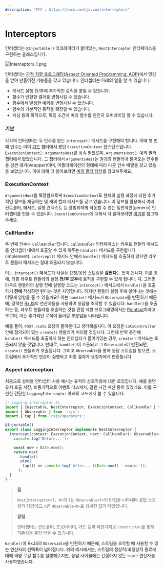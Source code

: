 ```yaml
---
description: "원문 : https://docs.nestjs.com/interceptors"
---
```


# Interceptors

인터셉터는 `@Injectable()` 데코레이터가 붙어있는, `NestInterceptor` 인터페이스를 구현하는 클래스입니다.

![Interceptors_1.png](https://docs.nestjs.com/assets/Interceptors_1.png)

인터셉터는 [관점 지향 프로그래밍(Aspect Oriented Programming, AOP)](https://en.wikipedia.org/wiki/Aspect-oriented_programming)에서 영감을 받아 만들어진 기능들을 갖고 있습니다. 인터셉터는 아래의 일을 할 수 있습니다.

- 메서드 실행 전/후에 추가적인 로직을 붙일 수 있습니다.
- 함수가 반환한 결과를 변형시킬 수 있습니다.
- 함수에서 발생한 예외를 변형시킬 수 있습니다.
- 함수의 기본적인 동작을 확장할 수 있습니다.
- 캐싱 등의 목적으로, 특정 조건에 따라 함수를 완전히 오버라이딩 할 수 있습니다.

### 기본

각각의 인터셉터는 두 인수를 받는 `intercept()` 메서드를 구현해야 합니다. 이때 첫 번째 인수는 이미 [가드](https://docs.nestjs.com/guards) 챕터에서 봤던 `ExecutionContext` 인스턴스입니다. `ExecutionContext`는 `ArgumentsHost`를 상속 받았으며, `ArgumentsHost`는 예외 필터 챕터에서 봤었습니다. 그 챕터에서 `ArgumentsHost`는 원래의 핸들러에 들어오는 인수들을 감싼 래퍼(wrapper)이며, 어플리케이션의 형태에 따라 다른 인수 배열을 갖고 있음을 보았습니다. 이에 대해 더 알아보려면 [예외 필터 챕터](https://docs.nestjs.com/exception-filters#arguments-host)를 참고해주세요.

### ExecutionContext

`ArgumentsHost`를 확장함으로써 `ExecutionContext`도 현재의 실행 과정에 대한 추가적인 정보를 제공하는 몇 개의 헬퍼 메서드를 갖고 있습니다. 이 정보를 활용해서 여러 컨트롤러, 메서드, 실행 컨텍스트 등 광범위하게 작동할 수 있는 일반적인(generic) 인터셉터를 만들 수 있습니다. `ExecutionContext`에 대해서 더 알아보려면 [여기](https://docs.nestjs.com/fundamentals/execution-context)를 참고해주세요.

### CallHandler

두 번째 인수는 `CallHandler`입니다. `CallHandler` 인터페이스는 라우트 핸들러 메서드를 인터셉터 내에서 호출할 수 있게 해주는 `handle()` 메서드를 구현합니다(implement). `intercept()` 메서드 안에서 `handle()` 메서드를 호출하지 않으면 라우트 핸들러 메서드는 절대 호출되지 않습니다.

이는 `intercept()` 메서드가 사실상 요청/응답 스트림을 **감싼다**는 뜻이 됩니다. 이를 통해, 최종 라우트 핸들러의 실행 **전/후 모두**에 로직을 구현할 수 있게 됩니다. 자, 그러면 라우트 핸들러의 실행 전에 실행할 코드는 `intercept()` 메서드에서 `handle()`을 호출하기 **전에** 작성하면 된다는 것은 자명합니다. 하지만 핸들러 실행 후에 일어나는 것에는 어떻게 영향을 줄 수 있을까요? 이는 `handle()` 메서드가 `Observable`를 반환하기 때문에, 강력한 [RxJS](https://github.com/ReactiveX/rxjs)의 연산자들을 사용하여 응답을 조작할 수 있습니다. `handle()`을 호출하는 등, 라우트 핸들러를 호출하는 것을 관점 지향 프로그래밍에서는 [Pointcut](https://en.wikipedia.org/wiki/Pointcut)이라고 부르며, 이는 추가적인 로직이 들어갈 부분임을 나타냅니다.

예를 들어, `POST /cats` 요청이 들어온다고 생각해봅시다. 이 요청은 `CatsController` 안에 정의되어 있는 `create()` 핸들러가 처리할 것입니다. 그런데 만약 중간에 `handle()` 메서드를 호출하지 않는 인터셉터가 들어가있는 경우, `create()` 메서드는 호출되지 않을 것입니다. 반대로, `handle()`이 호출되고 그 `Observable`이 반환되면, `create()` 핸들러가 호출됩니다. 그리고 `Observable`을 통해 응답 스트림을 받으면, 스트림에서 추가적인 연산이 실행되고 최종 결과가 요청자에게 반환됩니다.

### Aspect interception

처음으로 살펴볼 인터셉터 사용 예시는 유저의 상호작용에 대한 로깅입니다. 예를 들면 유저 호출 저장, 비동기적으로 이벤트 디스패치, 걸린 시간 계산 등이 있겠네요. 이를 구현한 간단한 `LoggingInterceptor` 아래의 코드에서 볼 수 있습니다.

```typescript
// logging.interceptor.ts
import { Injectable, NestInterceptor, ExecutionContext, CallHandler } from '@nestjs/common';
import { Observable } from 'rxjs';
import { tap } from 'rxjs/operators';

@Injectable()
export class LoggingInterceptor implements NestInterceptor {
  intercept(context: ExecutionContext, next: CallHandler): Observable<any> {
    console.log('Before...');

    const now = Date.now();
    return next
      .handle()
      .pipe(
        tap(() => console.log(`After... ${Date.now() - now}ms`)),
      );
  }
}
```

> **팁**
> 
> `NestInterceptor<T, R>`의 `T`는 `Observable<T>`의 타입을 나타내며 응답 스트림의 타입이고, `R`은 `Observable<R>`로 감싸진 값의 타입입니다.

> **알림**
> 
> 인터셉터는 컨트롤러, 프로바이더, 가드 등과 마찬가지로 `constructor`를 통해 의존성을 주입 받을 수 있습니다.

`handle()`이 RxJS의 `Observable`를 반환하기 때문에, 스트림을 조작할 때 사용할 수 있는 연산자의 선택폭이 넓어집니다. 위의 예시에서는, 스트림의 정상적/비정상적 종료에 대해 익명 로깅 함수를 실행해주지만, 응답 사이클에는 간섭하지 않는 `tap()` 연산자를 사용하였습니다.
